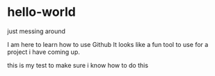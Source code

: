 # hello-world
just messing around

I am here to learn how to use Github
It looks like a fun tool to use for a project i have coming up.

this is my test to make sure i know how to do this
